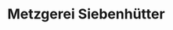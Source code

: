 ---
title: "Metzgerei Siebenhütter"
url: /egling-an-der-paar/metzgerei-siebenhuetter/
shop: Metzgerei
---